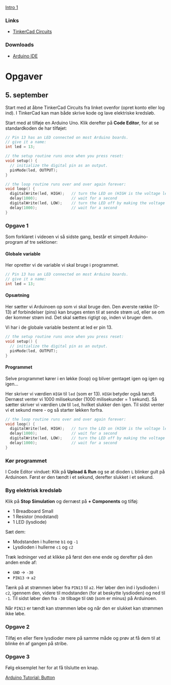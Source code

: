 [Intro 1](https://www.youtube.com/watch?v=d8_xXNcGYgo)

### Links
- [TinkerCad Circuits](https://www.tinkercad.com/circuits)

### Downloads

- [Arduino IDE](https://www.arduino.cc/en/main/software#download)


# Opgaver

## 5. september

Start med at åbne TinkerCad Circuits fra linket ovenfor (opret konto eller log ind). I TinkerCad kan man både skrive kode og lave elektriske kredsløb.

Start med at tilføje en Arduino Uno. Klik derefter på **Code Editor**, for at se standardkoden de har tilføjet:
```c
// Pin 13 has an LED connected on most Arduino boards.
// give it a name:
int led = 13;

// the setup routine runs once when you press reset:
void setup() {
  // initialize the digital pin as an output.
  pinMode(led, OUTPUT);
}

// the loop routine runs over and over again forever:
void loop() {
  digitalWrite(led, HIGH);   // turn the LED on (HIGH is the voltage level)
  delay(1000);               // wait for a second
  digitalWrite(led, LOW);    // turn the LED off by making the voltage LOW
  delay(1000);               // wait for a second
}
```

### Opgave 1

Som forklaret i videoen vi så sidste gang, består et simpelt Arduino-program af tre sektioner:

#### Globale variable

Her opretter vi de variable vi skal bruge i programmet.
```c
// Pin 13 has an LED connected on most Arduino boards.
// give it a name:
int led = 13;
```

#### Opsætning

Her sætter vi Arduinoen op som vi skal bruge den.  Den øverste række (0-13) af forbindelser (pins) kan bruges enten til at sende strøm ud, eller se om der kommer strøm ind.  Det skal sættes rigtigt op, inden vi bruger dem.

Vi har i de globale variable bestemt at led er pin 13.
```c
// the setup routine runs once when you press reset:
void setup() {
  // initialize the digital pin as an output.
  pinMode(led, OUTPUT);
}
```

#### Programmet

Selve programmet kører i en løkke (loop) og bliver gentaget igen og igen og igen...

Her skriver vi værdien `HIGH` til `led` (som er 13).  `HIGH` betyder også *tændt*.  Dernæst venter vi 1000 milisekunder (1000 milisekunder = 1 sekund).  Så sætter skriver vi værdien `LOW` til `led`, hvilket slukker den igen.  Til sidst venter vi et sekund mere - og så starter løkken forfra.
```c
// the loop routine runs over and over again forever:
void loop() {
  digitalWrite(led, HIGH);   // turn the LED on (HIGH is the voltage level)
  delay(1000);               // wait for a second
  digitalWrite(led, LOW);    // turn the LED off by making the voltage LOW
  delay(1000);               // wait for a second
}
```

### Kør programmet

I Code Editor vinduet: Klik på **Upload & Run** og se at dioden `L` blinker gult på Arduinoen.  Først er den tændt i et sekund, derefter slukket i et sekund.

### Byg elektrisk kredsløb

Klik på **Stop Simulation** og dernæst på **+ Components** og tilføj:

- 1 Breadboard Small
- 1 Resistor (modstand)
- 1 LED (lysdiode)

Sæt dem:

- Modstanden i hullerne `b1` og `-1`
- Lysdioden i hullerne `c1` og `c2`

Træk ledninger ved at klikke på først den ene ende og derefter på den anden ende af:

- `GND` -> `-30`
- `PIN13` -> `a2`

Tænk på at strømmen løber fra `PIN13` til `a2`.  Her løber den ind i lysdioden i `c2`, igennem den, videre til modstanden (for at beskytte lysdioden) og ned til `-1`.  Til sidst løber den fra `-30` tilbage til `GND` (som er minus) på Arduinoen.

Når `PIN13` er tændt kan strømmen løbe og når den er slukket kan strømmen ikke løbe.


### Opgave 2

Tilføj en eller flere lysdioder mere på samme måde og prøv at få dem til at blinke én af gangen på stribe.

### Opgave 3

Følg eksemplet her for at få tilslutte en knap.

[Arduino Tutorial: Button](https://www.arduino.cc/en/Tutorial/Button)
